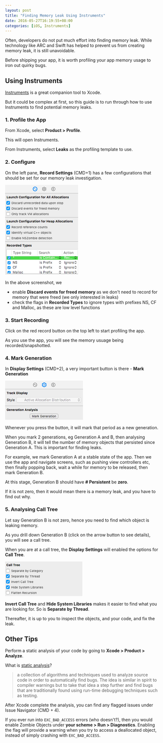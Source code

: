 ```yaml
---
layout: post
title: "Finding Memory Leak Using Instruments"
date: 2016-05-27T16:19:55+08:00
categories: [iOS, Instruments]
---
```


Often, developers do not put much effort into finding memory leak. While technology like ARC and Swift has helped to prevent us from creating memory leak, it is still unavoidable.

Before shipping your app, it is worth profiling your app memory usage to iron out quirky bugs.

## Using Instruments

[Instruments](https://developer.apple.com/library/ios/documentation/DeveloperTools/Conceptual/InstrumentsUserGuide/CommonMemoryProblems.html) is a great companion tool to Xcode.

But it could be complex at first, so this guide is to run through how to use Instruments to find potential memory leaks.

### 1. Profile the App

From Xcode, select **Product > Profile**. 

This will open Instruments.

From Instruments, select **Leaks** as the profiling template to use.


### 2. Configure

On the left pane, **Record Settings** (CMD+1) has a few configurations that should be set for our memory leak investigation.

![](/images/instruments-record-settings.png)

In the above screenshot, we

- enable **Discard events for freed memory** as we don't need to record for memory that were freed (we only interested in leaks)
- check the flags in **Recorded Types** to ignore types with prefixes NS, CF and Malloc, as these are low level functions


### 3. Start Recording

Click on the red record button on the top left to start profiling the app.

As you use the app, you will see the memory usuage being recorded/snapshotted.


### 4. Mark Generation

In **Display Settings** (CMD+2), a very important button is there - **Mark Generation**

![](/images/instruments-mark-generation.png)

Whenever you press the button, it will mark that period as a new generation.

When you mark 2 generations, eg Generation A and B, then analysing Generation B, it will tell the number of memory objects that persisted since Generation A. This is important for finding leaks.

For example, we mark Generation A at a stable state of the app. Then we use the app and navigate screens, such as pushing view controllers etc, then finally popping back, wait a while for memory to be released, then mark Generation B.

At this stage, Generation B should have **# Persistent** be **zero**.

If it is not zero, then it would mean there is a memory leak, and you have to find out why.


### 5. Analysing Call Tree

Let say Generation B is not zero, hence you need to find which object is leaking memory.

As you drill down Generation B (click on the arrow button to see details), you will see a call tree.

When you are at a call tree, the **Display Settings** will enabled the options for **Call Tree**.

![](/images/instruments-call-tree.png)

**Invert Call Tree** and **Hide System Libraries** makes it easier to find what you are looking for. So is **Separate by Thread**.

Thereafter, it is up to you to inspect the objects, and your code, and fix the leak. 


## Other Tips

Perform a static analysis of your code by going to **Xcode > Product > Analyze**.

What is [static analysis](http://clang-analyzer.llvm.org)?

> a collection of algorithms and techniques used to analyze source code in order to automatically find bugs. The idea is similar in spirit to compiler warnings but to take that idea a step further and find bugs that are traditionally found using run-time debugging techniques such as testing.

After Xcode complete the analysis, you can find any flagged issues under Issue Navigator (CMD + 4).

If you ever run into `EXC_BAD_ACCESS` errors (who doesn't?), then you would enable Zombie Objects under **your scheme > Run > Diagnostics**. Enabling the flag will provide a warning when you try to access a deallocated object, instead of simply crashing with `EXC_BAD_ACCESS`.

